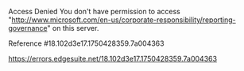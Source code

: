 Access Denied
You don't have permission to access "http://www.microsoft.com/en-us/corporate-responsibility/reporting-governance" on this server.

Reference #18.102d3e17.1750428359.7a004363

https://errors.edgesuite.net/18.102d3e17.1750428359.7a004363